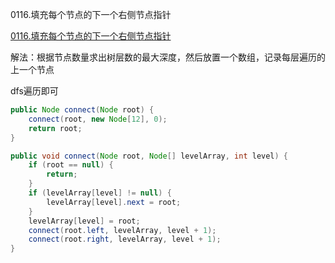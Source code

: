 0116.填充每个节点的下一个右侧节点指针

[0116.填充每个节点的下一个右侧节点指针
](https://leetcode-cn.com/problems/populating-next-right-pointers-in-each-node/)

解法：根据节点数量求出树层数的最大深度，然后放置一个数组，记录每层遍历的上一个节点

dfs遍历即可

```java
public Node connect(Node root) {
    connect(root, new Node[12], 0);
    return root;
}

public void connect(Node root, Node[] levelArray, int level) {
    if (root == null) {
        return;
    }
    if (levelArray[level] != null) {
        levelArray[level].next = root;
    }
    levelArray[level] = root;
    connect(root.left, levelArray, level + 1);
    connect(root.right, levelArray, level + 1);
}
```

